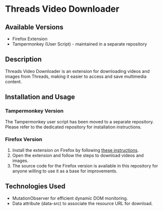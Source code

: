 # Threads Video Downloader

## Available Versions

- Firefox Extension
- Tampermonkey (User Script) - maintained in a separate repository

## Description

Threads Video Downloader is an extension for downloading videos and images from Threads, making it easier to access and save multimedia content.

## Installation and Usage

### Tampermonkey Version

The Tampermonkey user script has been moved to a separate repository.
Please refer to the dedicated repository for installation instructions.

### Firefox Version

1. Install the extension on Firefox by following [these instructions](https://addons.mozilla.org/en-US/firefox/addon/threads-video-downloader/).
2. Open the extension and follow the steps to download videos and images.
3. The source code for the Firefox version is available in this repository for anyone willing to use it as a base for improvements.

## Technologies Used

- MutationObserver for efficient dynamic DOM monitoring.
- Data attribute (data-src) to associate the resource URL for download.
